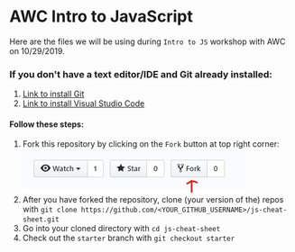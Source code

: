 # AWC Intro to JavaScript
Here are the files we will be using during `Intro to JS` workshop with AWC on 10/29/2019.
### If you don't have a text editor/IDE and Git already installed:
1. [Link to install Git](https://git-scm.com/downloads)
2. [Link to install Visual Studio Code](https://code.visualstudio.com/)

#### Follow these steps:
1. Fork this repository by clicking on the `Fork` button at top right corner:
![](img/screenshot.jpg)
2. After you have forked the repository, clone (your version of the) repos with
`git clone https://github.com/<YOUR_GITHUB_USERNAME>/js-cheat-sheet.git`
3. Go into your cloned directory with
`cd js-cheat-sheet`
4. Check out the `starter` branch with
`git checkout starter`